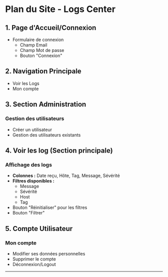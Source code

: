 # Plan du Site - Logs Center

## 1. Page d'Accueil/Connexion
- Formulaire de connexion
  - Champ Email
  - Champ Mot de passe
  - Bouton "Connexion"

## 2. Navigation Principale
- Voir les Logs
- Mon compte

## 3. Section Administration
### Gestion des utilisateurs
- Créer un utilisateur
- Gestion des utilisateurs existants

## 4. Voir les log (Section principale)
### Affichage des logs
- **Colonnes :** Date reçu, Hôte, Tag, Message, Sévérité
- **Filtres disponibles :**
  - Message
  - Sévérité
  - Host
  - Tag
- Bouton "Réinitialiser" pour les filtres
- Bouton "Filtrer"

## 5. Compte Utilisateur
### Mon compte
- Modifier ses données personnelles
- Supprimer le compte
- Déconnexion/Logout


---